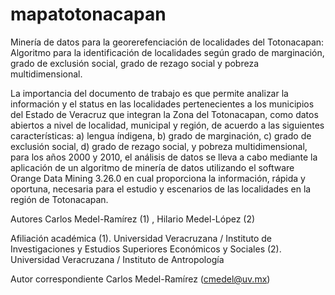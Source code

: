 # mapatotonacapan
Minería de datos para la georerefenciación de localidades del Totonacapan: Algoritmo para la identificación de localidades según grado de marginación, grado de exclusión social, grado de rezago social y pobreza multidimensional.

La importancia del documento de trabajo es que permite analizar la información y el status en las localidades pertenecientes a los municipios del Estado de Veracruz que integran la Zona del Totonacapan, como datos abiertos a nivel de localidad, municipal y región, de acuerdo a las siguientes características: a) lengua índigena, b) grado de marginación,  c) grado de exclusión social, d) grado de rezago social,  y pobreza multidimensional, para los años 2000 y 2010, el análisis de datos se lleva a cabo mediante la aplicación de un algoritmo de minería de datos utilizando el software Orange Data Mining 3.26.0 en cual proporciona la información, rápida y oportuna, necesaria para el estudio y escenarios de las localidades en la región de Totonacapan.


Autores
Carlos Medel-Ramírez (1) , Hilario Medel-López (2)

Afiliación académica
(1).	Universidad Veracruzana / Instituto de Investigaciones y Estudios Superiores Económicos y Sociales 
(2).	Universidad Veracruzana / Instituto de Antropología 

Autor correspondiente
Carlos Medel-Ramírez (cmedel@uv.mx) 

